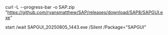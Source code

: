 curl -L --progress-bar -o SAP.zip "https://github.com/ryansmatthew/SAP/releases/download/SAP8/SAPGUI.exe"

start /wait SAPGUI_20250805_1443.exe /Silent /Package="SAPGUI"


